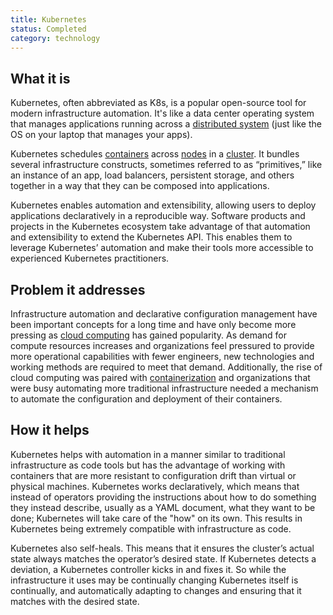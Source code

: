 ```yaml
---
title: Kubernetes
status: Completed
category: technology
---
```


## What it is
Kubernetes, often abbreviated as K8s, is a popular open-source tool for modern infrastructure automation. It's like a data center operating system that manages applications running across a [distributed system](/distributed_systems/) (just like the OS on your laptop that manages your apps). 

Kubernetes schedules [containers](/container/) across [nodes](/nodes/) in a [cluster](/cluster/). It bundles several infrastructure constructs, sometimes referred to as “primitives,” like an instance of an app, load balancers, persistent storage, and others together in a way that they can be composed into applications. 

Kubernetes enables automation and extensibility, allowing users to deploy applications declaratively in a reproducible way. Software products and projects in the Kubernetes ecosystem take advantage of that automation and extensibility to extend the Kubernetes API. This enables them to leverage Kubernetes’ automation and make their tools more accessible to experienced Kubernetes practitioners.

## Problem it addresses
Infrastructure automation and declarative configuration management have been important concepts for a long time and have only become more pressing as [cloud computing](/cloud_computing/) has gained popularity. As demand for compute resources increases and organizations feel pressured to provide more operational capabilities with fewer engineers, new technologies and working methods are required to meet that demand. Additionally, the rise of cloud computing was paired with [containerization](/containerization/) and organizations that were busy automating more traditional infrastructure needed a mechanism to automate the configuration and deployment of their containers.

## How it helps
Kubernetes helps with automation in a manner similar to traditional infrastructure as code tools but has the advantage of working with containers that are more resistant to configuration drift than virtual or physical machines.
Kubernetes works declaratively, which means that instead of operators providing the instructions about how to do something they instead describe, usually as a YAML document, what they want to be done; Kubernetes will take care of the "how" on its own. This results in Kubernetes being extremely compatible with infrastructure as code.

Kubernetes also self-heals. This means that it ensures the cluster’s actual state always matches the operator’s desired state. If Kubernetes detects a deviation, a Kubernetes controller kicks in and fixes it. So while the infrastructure it uses may be continually changing Kubernetes itself is continually, and automatically adapting to changes and ensuring that it matches with the desired state.


